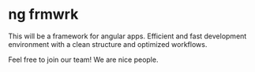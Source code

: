 # ng frmwrk

This will be a framework for angular apps. Efficient and fast development environment with a clean structure and optimized workflows.

Feel free to join our team! We are nice people.
